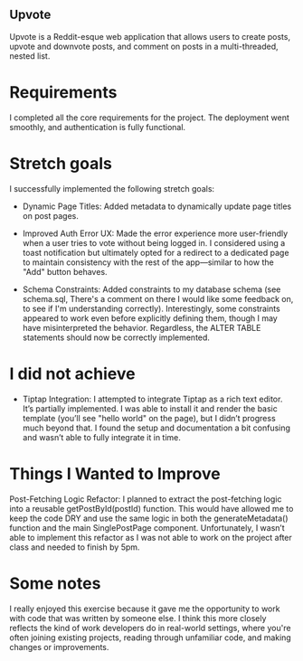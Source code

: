 ## Upvote

Upvote is a Reddit-esque web application that allows users to create posts, upvote and downvote posts, and comment on posts in a multi-threaded, nested list.

# Requirements

I completed all the core requirements for the project. The deployment went smoothly, and authentication is fully functional.

# Stretch goals

I successfully implemented the following stretch goals:

- Dynamic Page Titles: Added metadata to dynamically update page titles on post pages.

- Improved Auth Error UX: Made the error experience more user-friendly when a user tries to vote without being logged in. I considered using a toast notification but ultimately opted for a redirect to a dedicated page to maintain consistency with the rest of the app—similar to how the "Add" button behaves.

- Schema Constraints: Added constraints to my database schema (see schema.sql, There's a comment on there I would like some feedback on, to see if I'm understanding correctly). Interestingly, some constraints appeared to work even before explicitly defining them, though I may have misinterpreted the behavior. Regardless, the ALTER TABLE statements should now be correctly implemented.

# I did not achieve

- Tiptap Integration: I attempted to integrate Tiptap as a rich text editor. It’s partially implemented. I was able to install it and render the basic template (you’ll see "hello world" on the page), but I didn’t progress much beyond that. I found the setup and documentation a bit confusing and wasn’t able to fully integrate it in time.

# Things I Wanted to Improve

Post-Fetching Logic Refactor: I planned to extract the post-fetching logic into a reusable getPostById(postId) function. This would have allowed me to keep the code DRY and use the same logic in both the generateMetadata() function and the main SinglePostPage component. Unfortunately, I wasn’t able to implement this refactor as I was not able to work on the project after class and needed to finish by 5pm.

# Some notes

I really enjoyed this exercise because it gave me the opportunity to work with code that was written by someone else. I think this more closely reflects the kind of work developers do in real-world settings, where you're often joining existing projects, reading through unfamiliar code, and making changes or improvements.
